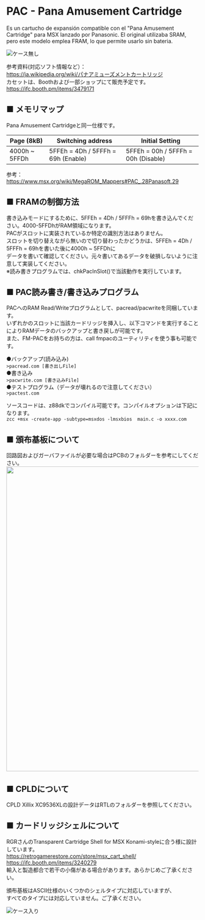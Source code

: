 # PAC - Pana Amusement Cartridge  

Es un cartucho de expansión compatible con el "Pana Amusement Cartridge" para MSX lanzado por Panasonic. 
El original utilizaba SRAM, pero este modelo emplea FRAM, lo que permite usarlo sin bateria.

![ケース無し](./PCB/Image1.jpg)  

参考資料(対応ソフト情報など）：  
https://ja.wikipedia.org/wiki/パナアミューズメントカートリッジ  
カセットは、Boothおよび一部ショップにて販売予定です。  
https://ifc.booth.pm/items/3479171  

## ■ メモリマップ

Pana Amusement Cartridgeと同一仕様です。

| Page (8kB)    | Switching address                  | Initial Setting                     |
| ------------- | ---------------------------------- | ----------------------------------- |
| 4000h ~ 5FFDh | 5FFEh = 4Dh / 5FFFh = 69h (Enable) | 5FFEh = 00h / 5FFFh = 00h (Disable) |

参考：  
https://www.msx.org/wiki/MegaROM_Mappers#PAC_.28Panasoft.29
  
## ■ FRAMの制御方法
書き込みモードにするために、5FFEh = 4Dh / 5FFFh = 69hを書き込んでください。4000-5FFDhがRAM領域になります。  
PACがスロットに実装されているか特定の識別方法はありません。  
スロットを切り替えながら無いので切り替わったかどうかは、5FFEh = 4Dh / 5FFFh = 69hを書いた後に4000h ~ 5FFDhに  
データを書いて確認してください。元々書いてあるデータを破損しないように注意して実装してください。  
※読み書きプログラムでは、chkPacInSlot()で当該動作を実行しています。  

## ■ PAC読み書き/書き込みプログラム
PACへのRAM Read/Writeプログラムとして、pacread/pacwriteを同梱しています。   
いずれかのスロットに当該カードリッジを挿入し、以下コマンドを実行することによりRAMデータのバックアップと書き戻しが可能です。  
また、FM-PACをお持ちの方は、call fmpacのユーティリティを使う事も可能です。  

●バックアップ(読み込み)  
`>pacread.com [書き出しFile]`  
●書き込み  
`>pacwrite.com [書き込みFile]`  
●テストプログラム（データが壊れるので注意してください）  
`>pactest.com`  

ソースコードは、z88dkでコンパイル可能です。コンパイルオプションは下記になります。  
`zcc +msx -create-app -subtype=msxdos -lmsxbios  main.c -o xxxx.com`  
  
  
## ■ 頒布基板について
回路図およびガーバファイルが必要な場合はPCBのフォルダーを参考にしてください。  
<img src="./PCB/Schematic/esePAC.png" width=800>  
  
## ■ CPLDについて
CPLD Xillix XC9536XLの設計データはRTLのフォルダーを参照してください。  
  
## ■ カードリッジシェルについて
RGRさんのTransparent Cartridge Shell for MSX Konami-styleに合う様に設計しています。  
https://retrogamerestore.com/store/msx_cart_shell/  
https://ifc.booth.pm/items/3240279  
輸入と製造都合で若干の小傷がある場合があります。あらかじめご了承ください。  
  
頒布基板はASCII仕様のいくつかのシェルタイプに対応していますが、  
すべてのタイプには対応していません。ご了承ください。  
  
![ケース入り](./PCB/Image3.jpg)


